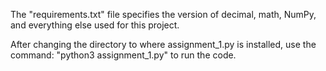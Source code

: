 The "requirements.txt" file specifies the version of decimal, math, NumPy, and everything else used for this project.

After changing the directory to where assignment_1.py is installed, use the command: "python3 assignment_1.py" to run the code.
